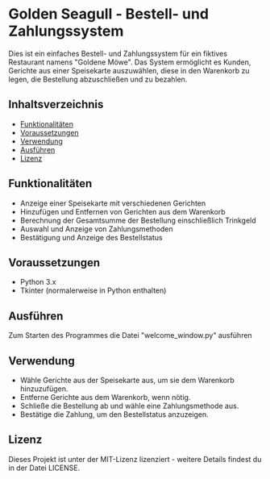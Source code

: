 # Golden Seagull - Bestell- und Zahlungssystem

Dies ist ein einfaches Bestell- und Zahlungssystem für ein fiktives Restaurant namens "Goldene Möwe". Das System ermöglicht es Kunden, Gerichte aus einer Speisekarte auszuwählen, diese in den Warenkorb zu legen, die Bestellung abzuschließen und zu bezahlen.

## Inhaltsverzeichnis

-   [Funktionalitäten](#funktionalitäten)
-   [Voraussetzungen](#voraussetzungen)
-   [Verwendung](#verwendung)
-   [Ausführen](#Ausführen)
-   [Lizenz](#lizenz)

## Funktionalitäten

-   Anzeige einer Speisekarte mit verschiedenen Gerichten
-   Hinzufügen und Entfernen von Gerichten aus dem Warenkorb
-   Berechnung der Gesamtsumme der Bestellung einschließlich Trinkgeld
-   Auswahl und Anzeige von Zahlungsmethoden
-   Bestätigung und Anzeige des Bestellstatus

## Voraussetzungen

-   Python 3.x
-   Tkinter (normalerweise in Python enthalten)

## Ausführen
Zum Starten des Programmes die Datei "welcome_window.py" ausführen

## Verwendung
-   Wähle Gerichte aus der Speisekarte aus, um sie dem Warenkorb hinzuzufügen.
-   Entferne Gerichte aus dem Warenkorb, wenn nötig.
-   Schließe die Bestellung ab und wähle eine Zahlungsmethode aus.
-   Bestätige die Zahlung, um den Bestellstatus anzuzeigen.

## Lizenz
Dieses Projekt ist unter der MIT-Lizenz lizenziert - weitere Details findest du in der Datei LICENSE.
